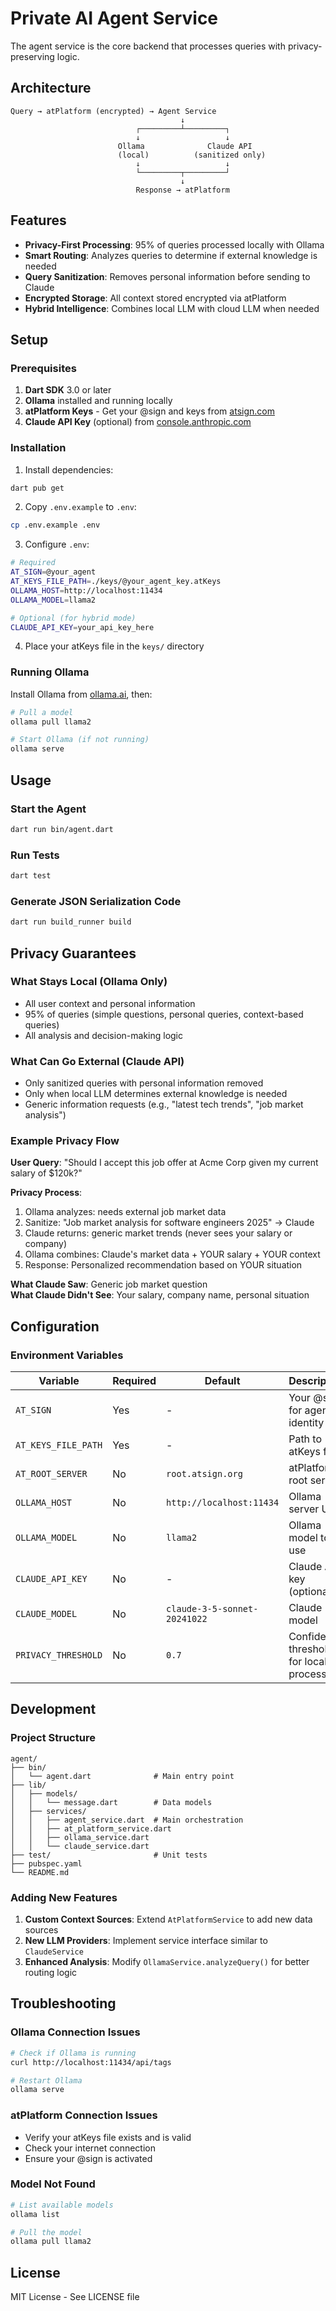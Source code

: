 # Private AI Agent Service

The agent service is the core backend that processes queries with privacy-preserving logic.

## Architecture

```
Query → atPlatform (encrypted) → Agent Service
                                      ↓
                            ┌─────────┴─────────┐
                            ↓                   ↓
                        Ollama              Claude API
                        (local)          (sanitized only)
                            ↓                   ↓
                            └─────────┬─────────┘
                                      ↓
                            Response → atPlatform
```

## Features

- **Privacy-First Processing**: 95% of queries processed locally with Ollama
- **Smart Routing**: Analyzes queries to determine if external knowledge is needed
- **Query Sanitization**: Removes personal information before sending to Claude
- **Encrypted Storage**: All context stored encrypted via atPlatform
- **Hybrid Intelligence**: Combines local LLM with cloud LLM when needed

## Setup

### Prerequisites

1. **Dart SDK** 3.0 or later
2. **Ollama** installed and running locally
3. **atPlatform Keys** - Get your @sign and keys from [atsign.com](https://atsign.com)
4. **Claude API Key** (optional) from [console.anthropic.com](https://console.anthropic.com)

### Installation

1. Install dependencies:
```bash
dart pub get
```

2. Copy `.env.example` to `.env`:
```bash
cp .env.example .env
```

3. Configure `.env`:
```bash
# Required
AT_SIGN=@your_agent
AT_KEYS_FILE_PATH=./keys/@your_agent_key.atKeys
OLLAMA_HOST=http://localhost:11434
OLLAMA_MODEL=llama2

# Optional (for hybrid mode)
CLAUDE_API_KEY=your_api_key_here
```

4. Place your atKeys file in the `keys/` directory

### Running Ollama

Install Ollama from [ollama.ai](https://ollama.ai), then:

```bash
# Pull a model
ollama pull llama2

# Start Ollama (if not running)
ollama serve
```

## Usage

### Start the Agent

```bash
dart run bin/agent.dart
```

### Run Tests

```bash
dart test
```

### Generate JSON Serialization Code

```bash
dart run build_runner build
```

## Privacy Guarantees

### What Stays Local (Ollama Only)
- All user context and personal information
- 95% of queries (simple questions, personal queries, context-based queries)
- All analysis and decision-making logic

### What Can Go External (Claude API)
- Only sanitized queries with personal information removed
- Only when local LLM determines external knowledge is needed
- Generic information requests (e.g., "latest tech trends", "job market analysis")

### Example Privacy Flow

**User Query**: "Should I accept this job offer at Acme Corp given my current salary of $120k?"

**Privacy Process**:
1. Ollama analyzes: needs external job market data
2. Sanitize: "Job market analysis for software engineers 2025" → Claude
3. Claude returns: generic market trends (never sees your salary or company)
4. Ollama combines: Claude's market data + YOUR salary + YOUR context
5. Response: Personalized recommendation based on YOUR situation

**What Claude Saw**: Generic job market question  
**What Claude Didn't See**: Your salary, company name, personal situation

## Configuration

### Environment Variables

| Variable | Required | Default | Description |
|----------|----------|---------|-------------|
| `AT_SIGN` | Yes | - | Your @sign for agent identity |
| `AT_KEYS_FILE_PATH` | Yes | - | Path to atKeys file |
| `AT_ROOT_SERVER` | No | `root.atsign.org` | atPlatform root server |
| `OLLAMA_HOST` | No | `http://localhost:11434` | Ollama server URL |
| `OLLAMA_MODEL` | No | `llama2` | Ollama model to use |
| `CLAUDE_API_KEY` | No | - | Claude API key (optional) |
| `CLAUDE_MODEL` | No | `claude-3-5-sonnet-20241022` | Claude model |
| `PRIVACY_THRESHOLD` | No | `0.7` | Confidence threshold for local processing |

## Development

### Project Structure

```
agent/
├── bin/
│   └── agent.dart              # Main entry point
├── lib/
│   ├── models/
│   │   └── message.dart        # Data models
│   ├── services/
│   │   ├── agent_service.dart  # Main orchestration
│   │   ├── at_platform_service.dart
│   │   ├── ollama_service.dart
│   │   └── claude_service.dart
├── test/                       # Unit tests
├── pubspec.yaml
└── README.md
```

### Adding New Features

1. **Custom Context Sources**: Extend `AtPlatformService` to add new data sources
2. **New LLM Providers**: Implement service interface similar to `ClaudeService`
3. **Enhanced Analysis**: Modify `OllamaService.analyzeQuery()` for better routing logic

## Troubleshooting

### Ollama Connection Issues

```bash
# Check if Ollama is running
curl http://localhost:11434/api/tags

# Restart Ollama
ollama serve
```

### atPlatform Connection Issues

- Verify your atKeys file exists and is valid
- Check your internet connection
- Ensure your @sign is activated

### Model Not Found

```bash
# List available models
ollama list

# Pull the model
ollama pull llama2
```

## License

MIT License - See LICENSE file

